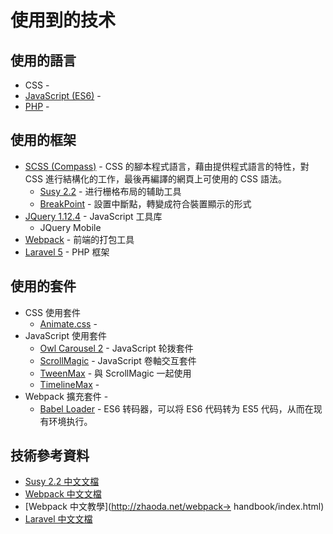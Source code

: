 # 使用到的技术

## 使用的語言

* CSS - 
* [JavaScript (ES6)](http://es6.ruanyifeng.com/) - 
* [PHP](https://secure.php.net/) -

## 使用的框架

* [SCSS (Compass)](http://compass-style.org/) - CSS 的腳本程式語言，藉由提供程式語言的特性，對 CSS 進行結構化的工作，最後再編譯的網頁上可使用的 CSS 語法。
    * [Susy 2.2](http://susy.oddbird.net/) - 进行栅格布局的辅助工具
    * [BreakPoint](http://breakpoint-sass.com/) - 設置中斷點，轉變成符合裝置顯示的形式
* [JQuery 1.12.4](https://jquery.com/) - JavaScript 工具库
    * JQuery Mobile 
* [Webpack](https://webpack.github.io/) - 前端的打包工具
* [Laravel 5](https://d.laravel-china.org/) - PHP 框架


## 使用的套件

* CSS 使用套件
    * [Animate.css](https://daneden.github.io/animate.css/) -
* JavaScript 使用套件
    * [Owl Carousel 2](https://owlcarousel2.github.io/OwlCarousel2/) - JavaScript 轮拨套件
    * [ScrollMagic](http://scrollmagic.io/) - JavaScript 卷軸交互套件
    * [TweenMax](https://greensock.com/docs/TweenMax) - 與 ScrollMagic 一起使用
    * [TimelineMax](https://greensock.com/docs/TimelineMax) - 
* Webpack 擴充套件 - 
    * [Babel Loader](https://babeljs.io/) - ES6 转码器，可以将 ES6 代码转为 ES5 代码，从而在现有环境执行。

## 技術參考資料

* [Susy 2.2 中文文檔](https://www.w3cplus.com/preprocessor/susy-docs.html) 
* [Webpack 中文文檔](https://www.webpackjs.com/)
* [Webpack 中文教學](http://zhaoda.net/webpack-> handbook/index.html)
* [Laravel 中文文檔](https://docs.golaravel.com/docs/5.0/installation/)



